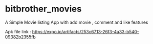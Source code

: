 # bitbrother_movies
A Simple Movie listing App with add movie , comment and like features

Apk file link :   https://expo.io/artifacts/253c6713-26f3-4a33-b540-09382b2355fb
               